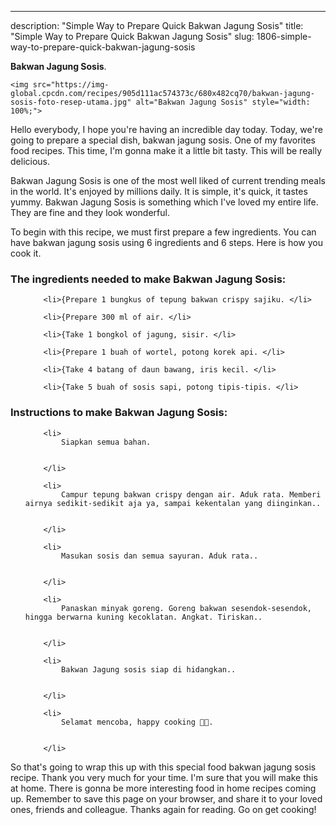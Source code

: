 ---
description: "Simple Way to Prepare Quick Bakwan Jagung Sosis"
title: "Simple Way to Prepare Quick Bakwan Jagung Sosis"
slug: 1806-simple-way-to-prepare-quick-bakwan-jagung-sosis

<p>
	<strong>Bakwan Jagung Sosis</strong>. 
	
</p>
<p>
	
	<img src="https://img-global.cpcdn.com/recipes/905d111ac574373c/680x482cq70/bakwan-jagung-sosis-foto-resep-utama.jpg" alt="Bakwan Jagung Sosis" style="width: 100%;">
	
	
</p>
<p>
	Hello everybody, I hope you're having an incredible day today. Today, we're going to prepare a special dish, bakwan jagung sosis. One of my favorites food recipes. This time, I'm gonna make it a little bit tasty. This will be really delicious.
</p>
	
<p>
	
</p>
<p>
	Bakwan Jagung Sosis is one of the most well liked of current trending meals in the world. It's enjoyed by millions daily. It is simple, it's quick, it tastes yummy. Bakwan Jagung Sosis is something which I've loved my entire life. They are fine and they look wonderful.
</p>

<p>
To begin with this recipe, we must first prepare a few ingredients. You can have bakwan jagung sosis using 6 ingredients and 6 steps. Here is how you cook it.
</p>

<h3>The ingredients needed to make Bakwan Jagung Sosis:</h3>

<ol>
	
		<li>{Prepare 1 bungkus of tepung bakwan crispy sajiku. </li>
	
		<li>{Prepare 300 ml of air. </li>
	
		<li>{Take 1 bongkol of jagung, sisir. </li>
	
		<li>{Prepare 1 buah of wortel, potong korek api. </li>
	
		<li>{Take 4 batang of daun bawang, iris kecil. </li>
	
		<li>{Take 5 buah of sosis sapi, potong tipis-tipis. </li>
	
</ol>
<p>
	
</p>

<h3>Instructions to make Bakwan Jagung Sosis:</h3>

<ol>
	
		<li>
			Siapkan semua bahan.
			
			
		</li>
	
		<li>
			Campur tepung bakwan crispy dengan air. Aduk rata. Memberi airnya sedikit-sedikit aja ya, sampai kekentalan yang diinginkan..
			
			
		</li>
	
		<li>
			Masukan sosis dan semua sayuran. Aduk rata..
			
			
		</li>
	
		<li>
			Panaskan minyak goreng. Goreng bakwan sesendok-sesendok, hingga berwarna kuning kecoklatan. Angkat. Tiriskan..
			
			
		</li>
	
		<li>
			Bakwan Jagung sosis siap di hidangkan..
			
			
		</li>
	
		<li>
			Selamat mencoba, happy cooking 🤗😘.
			
			
		</li>
	
</ol>

<p>
	
</p>

<p>
	So that's going to wrap this up with this special food bakwan jagung sosis recipe. Thank you very much for your time. I'm sure that you will make this at home. There is gonna be more interesting food in home recipes coming up. Remember to save this page on your browser, and share it to your loved ones, friends and colleague. Thanks again for reading. Go on get cooking!
</p>

